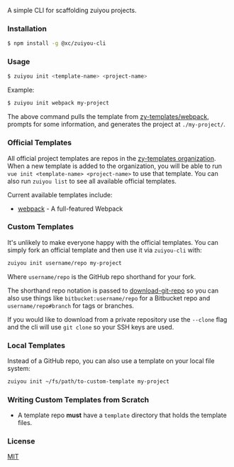 
A simple CLI for scaffolding zuiyou projects.

### Installation

``` bash
$ npm install -g @xc/zuiyou-cli
```

### Usage

``` bash
$ zuiyou init <template-name> <project-name>
```

Example:

``` bash
$ zuiyou init webpack my-project
```

The above command pulls the template from [zy-templates/webpack](https://github.com/zy-templates/webpack), prompts for some information, and generates the project at `./my-project/`.


### Official Templates

All official project templates are repos in the [zy-templates organization](https://github.com/zy-templates). When a new template is added to the organization, you will be able to run `vue init <template-name> <project-name>` to use that template. You can also run `zuiyou list` to see all available official templates.

Current available templates include:

- [webpack](https://github.com/zy-templates/webpack) - A full-featured Webpack 


### Custom Templates

It's unlikely to make everyone happy with the official templates. You can simply fork an official template and then use it via `zuiyou-cli` with:

``` bash
zuiyou init username/repo my-project
```

Where `username/repo` is the GitHub repo shorthand for your fork.

The shorthand repo notation is passed to [download-git-repo](https://github.com/flipxfx/download-git-repo) so you can also use things like `bitbucket:username/repo` for a Bitbucket repo and `username/repo#branch` for tags or branches.

If you would like to download from a private repository use the `--clone` flag and the cli will use `git clone` so your SSH keys are used.

### Local Templates

Instead of a GitHub repo, you can also use a template on your local file system:

``` bash
zuiyou init ~/fs/path/to-custom-template my-project
```

### Writing Custom Templates from Scratch

- A template repo **must** have a `template` directory that holds the template files.

### License

[MIT](http://opensource.org/licenses/MIT)
